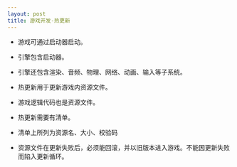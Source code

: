 ```yaml
---
layout: post 
title: 游戏开发-热更新
---
```


* 游戏可通过启动器启动。
* 引擎包含启动器。
* 引擎还包含渲染、音频、物理、网络、动画、输入等子系统。

* 热更新用于更新游戏内资源文件。
* 游戏逻辑代码也是资源文件。
* 热更新需要有清单。
* 清单上所列为资源名、大小、校验码
* 资源文件在更新失败后，必须能回滚，并以旧版本进入游戏。不能因更新失败而陷入更新循环。


